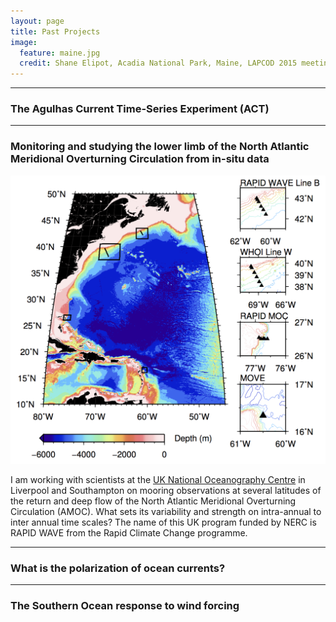 ```yaml
---
layout: page
title: Past Projects
image:
  feature: maine.jpg
  credit: Shane Elipot, Acadia National Park, Maine, LAPCOD 2015 meeting
---
```


- - -

### The Agulhas Current Time-Series Experiment (ACT)


- - -

### Monitoring and studying the lower limb of the North Atlantic Meridional Overturning Circulation from in-situ data

![Alt text](/images/papermap.png "Figure from Elipot et al. (2016b) submitted")

I am working with scientists at the [UK National Oceanography Centre](http://www.nerc.ac.uk) in Liverpool and Southampton on mooring observations at several latitudes of the return and deep flow of the North Atlantic Meridional Overturning Circulation (AMOC). What sets its variability and strength on intra-annual to inter annual time scales? The name of this UK program funded by NERC is RAPID WAVE from the Rapid Climate Change programme.

- - -

### What is the polarization of ocean currents?

- - -

### The Southern Ocean response to wind forcing

